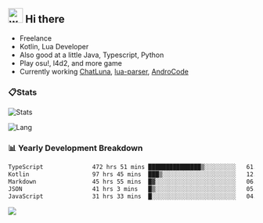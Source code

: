 ## <img alt="wave" src="https://raw.githubusercontent.com/MartinHeinz/MartinHeinz/master/wave.gif" width="30px"> Hi there

- Freelance
- Kotlin, Lua Developer
- Also good at a little Java, Typescript, Python
- Play osu!, l4d2, and more game
- Currently working [ChatLuna](https://github.com/ChatLunaLab), [lua-parser](https://github.com/dingyi222666/lua-parser), [AndroCode](https://github.com/dingyi222666/AndroCode)

### 📋Stats

![Stats](https://github-readme-stats.vercel.app/api?username=dingyi222666&show_icons=true&icon_color=47A69E&title_color=47A69E&count_private=true)    

![Lang](https://github-readme-stats.vercel.app/api/top-langs/?username=dingyi222666&layout=compact&title_color=47A69E&hide=html,css,c,c%2B%2B)   


### 📊 Yearly Development Breakdown

<!--START_SECTION:waka-->

```txt
TypeScript              472 hrs 51 mins ███████████████▒░░░░░░░░░   61.91 %
Kotlin                  97 hrs 45 mins  ███▒░░░░░░░░░░░░░░░░░░░░░   12.80 %
Markdown                45 hrs 55 mins  █▓░░░░░░░░░░░░░░░░░░░░░░░   06.01 %
JSON                    41 hrs 3 mins   █▒░░░░░░░░░░░░░░░░░░░░░░░   05.38 %
JavaScript              31 hrs 33 mins  █░░░░░░░░░░░░░░░░░░░░░░░░   04.13 %
```

<!--END_SECTION:waka-->

![](https://komarev.com/ghpvc/?username=dingyi222666)
